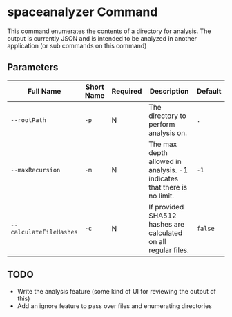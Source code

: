 # spaceanalyzer Command

This command enumerates the contents of a directory for analysis. The output is currently JSON and is intended to be analyzed in another application (or sub commands on this command)

## Parameters
| Full Name | Short Name | Required | Description | Default |
|-----|-----|-----|-----|-----|
| `--rootPath` | `-p` | N | The directory to perform analysis on. | `.` |
| `--maxRecursion` | `-m` | N | The max depth allowed in analysis. -1 indicates that there is no limit. | `-1` |
| `--calculateFileHashes` | `-c` | N | If provided SHA512 hashes are calculated on all regular files. | `false` |

## TODO

* Write the analysis feature (some kind of UI for reviewing the output of this)
* Add an ignore feature to pass over files and enumerating directories
